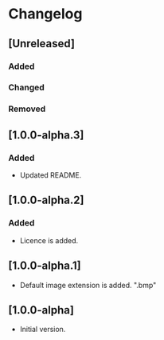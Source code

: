 # Changelog

## [Unreleased]

### Added

### Changed

### Removed

## [1.0.0-alpha.3]

### Added
* Updated README.

## [1.0.0-alpha.2]

### Added
* Licence is added.

## [1.0.0-alpha.1]
* Default image extension is added. ".bmp"

## [1.0.0-alpha]
* Initial version.